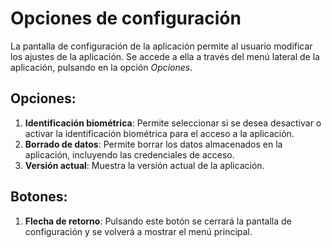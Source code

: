 # Opciones de configuración

La pantalla de configuración de la aplicación permite al usuario modificar los ajustes de la aplicación. Se accede a ella a través del menú lateral de la aplicación, pulsando en la opción *Opciones*.

## Opciones:
1. **Identificación biométrica**: Permite seleccionar si se desea desactivar o activar la identificación biométrica para el acceso a la aplicación.
2. **Borrado de datos**: Permite borrar los datos almacenados en la aplicación, incluyendo las credenciales de acceso.
3. **Versión actual**: Muestra la versión actual de la aplicación.

## Botones:
1. **Flecha de retorno**: Pulsando este botón se cerrará la pantalla de configuración y se volverá a mostrar el menú principal.
